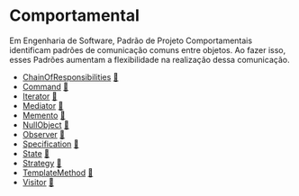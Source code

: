 # Comportamental

Em Engenharia de Software, Padrão de Projeto Comportamentais identificam padrões 
de comunicação comuns entre objetos. Ao fazer isso, esses Padrões aumentam a 
flexibilidade na realização dessa comunicação.

* [ChainOfResponsibilities](ChainOfResponsibilities) [:notebook:](http://pt.wikipedia.org/wiki/Chain_of_Responsibility)
* [Command](Command) [:notebook:](http://pt.wikipedia.org/wiki/Command)
* [Iterator](Iterator) [:notebook:](http://pt.wikipedia.org/wiki/Iterator)
* [Mediator](Mediator) [:notebook:](http://pt.wikipedia.org/wiki/Mediator)
* [Memento](Memento) [:notebook:](http://pt.wikipedia.org/wiki/Memento_(inform%C3%A1tica))
* [NullObject](NullObject) [:notebook:](http://en.wikipedia.org/wiki/Null_Object_pattern)
* [Observer](Observer) [:notebook:](http://pt.wikipedia.org/wiki/Observer)
* [Specification](Specification) [:notebook:](http://en.wikipedia.org/wiki/Specification_pattern)
* [State](State) [:notebook:](http://pt.wikipedia.org/wiki/State)
* [Strategy](Strategy) [:notebook:](http://pt.wikipedia.org/wiki/Strategy)
* [TemplateMethod](TemplateMethod) [:notebook:](http://pt.wikipedia.org/wiki/Template_Method)
* [Visitor](Visitor) [:notebook:](http://pt.wikipedia.org/wiki/Visitor_pattern)
